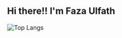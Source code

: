 ## Hi there!! I'm Faza Ulfath

![Top Langs](https://github-readme-stats.vercel.app/api/top-langs/?username=fazaulfath&hide_progress=true)

